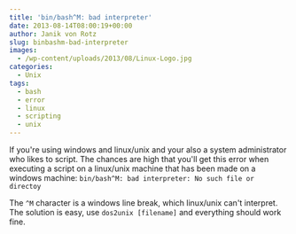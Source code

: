 ```yaml
---
title: 'bin/bash^M: bad interpreter'
date: 2013-08-14T08:00:19+00:00
author: Janik von Rotz
slug: binbashm-bad-interpreter
images:
  - /wp-content/uploads/2013/08/Linux-Logo.jpg
categories:
  - Unix
tags:
  - bash
  - error
  - linux
  - scripting
  - unix
---
```

If you're using windows and linux/unix and your also a system administrator who likes to script. The chances are high that you'll get this error when executing a script on a linux/unix machine that has been made on a windows machine: `bin/bash^M: bad interpreter: No such file or directoy`

The `^M` character is a windows line break, which linux/unix can't interpret. The solution is easy, use `dos2unix [filename]` and everything should work fine.
